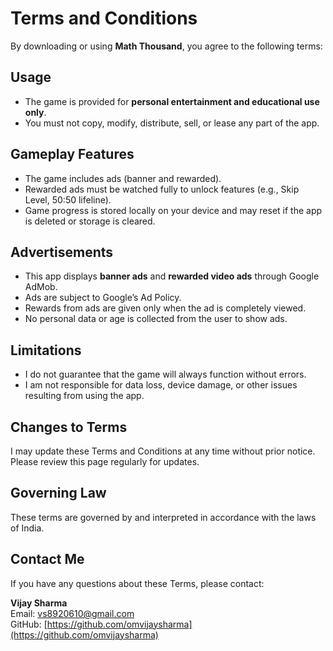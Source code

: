 # Terms and Conditions

By downloading or using **Math Thousand**, you agree to the following terms:

## Usage
- The game is provided for **personal entertainment and educational use only**.  
- You must not copy, modify, distribute, sell, or lease any part of the app.  

## Gameplay Features
- The game includes ads (banner and rewarded).  
- Rewarded ads must be watched fully to unlock features (e.g., Skip Level, 50:50 lifeline).  
- Game progress is stored locally on your device and may reset if the app is deleted or storage is cleared.  

## Advertisements
- This app displays **banner ads** and **rewarded video ads** through Google AdMob.  
- Ads are subject to Google’s Ad Policy.  
- Rewards from ads are given only when the ad is completely viewed.  
- No personal data or age is collected from the user to show ads.

## Limitations
- I do not guarantee that the game will always function without errors.  
- I am not responsible for data loss, device damage, or other issues resulting from using the app.  

## Changes to Terms
I may update these Terms and Conditions at any time without prior notice.  
Please review this page regularly for updates.

## Governing Law
These terms are governed by and interpreted in accordance with the laws of India.  

## Contact Me
If you have any questions about these Terms, please contact:  

**Vijay Sharma**  
Email: [vs8920610@gmail.com](mailto:vs8920610@gmail.com)  
GitHub: [https://github.com/omvijaysharma](https://github.com/omvijaysharma)
